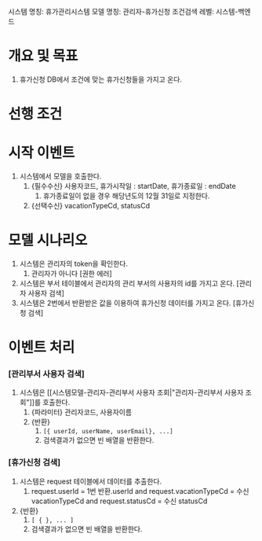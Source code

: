 시스템 명칭: 휴가관리시스템
모델 명칭: 관리자-휴가신청 조건검색
레벨: 시스템-백엔드

# 개요 및 목표
1. 휴가신청 DB에서 조건에 맞는 휴가신청들을 가지고 온다. 

# 선행 조건


# 시작 이벤트
1. 시스템에서 모델을 호출한다.
	1. {필수수신} 사용자코드, 휴가시작일 : startDate, 휴가종료일 : endDate
		1. 휴가종료일이 없을 경우 해당년도의 12월 31일로 지정한다.
	2. {선택수신} vacationTypeCd, statusCd

# 모델 시나리오
1. 시스템은 관리자의 token을 확인한다. 
	1. 관리자가 아니다 [권한 에러]
2. 시스템은 부서 테이블에서 관리자의 관리 부서의 사용자의 id를 가지고 온다. [관리자 사용자 검색]
3. 시스템은 2번에서 반환받은 값을 이용하여 휴가신청 데이터를 가지고 온다. [휴가신청 검색]

# 이벤트 처리
### [관리부서 사용자 검색]
1. 시스템은 [[시스템모델-관리자-관리부서 사용자 조회|"관리자-관리부서 사용자 조회"]]를 호출한다.
	1. {파라미터} 관리자코드, 사용자이름
	2. {반환}
		1. ```[{ userId, userName, userEmail}, ...]```
		2. 검색결과가 없으면 빈 배열을 반환한다.

### [휴가신청 검색]
1. 시스템은 request 테이블에서 데이터를 추출한다.
	1. request.userId = 1번 반환.userId and request.vacationTypeCd = 수신 vacationTypeCd and request.statusCd = 수신 statusCd
2. {반환}
	1. ```[ { }, ... ]```
	2. 검색결과가 없으면 빈 배열을 반환한다.